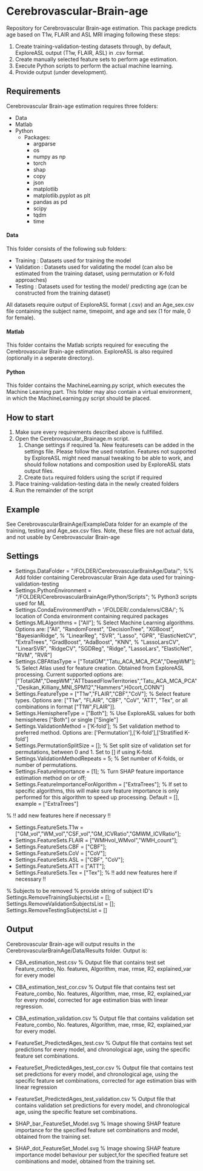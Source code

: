 # Cerebrovascular-Brain-age
Repository for Cerebrovascular Brain-age estimation. This package predicts age based on T1w, FLAIR and ASL MRI imaging following these steps:

1. Create training-validation-testing datasets through, by default, ExploreASL output (T1w, FLAIR, ASL) in .csv format.
2. Create manually selected feature sets to perform age estimation.
3. Execute Python scripts to perform the actual machine learning.
4. Provide output (under development).

## Requirements
Cerebrovascular Brain-age estimation requires three folders:

- Data
- Matlab
- Python
	- Packages:
 		- argparse
  		- os
  		- numpy as np
  		- torch 
  		- shap 
  		- copy
  		- json
  		- matplotlib
  		- matplotlib.pyplot as plt
  		- pandas as pd
  		- scipy 
  		- tqdm 
  		- time 

#### Data

This folder consists of the following sub folders: 

- Training : Datasets used for training the model
- Validation : Datasets used for validating the model (can also be estimated from the training dataset, using permutation or K-fold approaches)
- Testing : Datasets used for testing the model/ predicting age (can be constructed from the training dataset)

All datasets require output of ExploreASL format (.csv) and an Age_sex.csv file containing the subject name, timepoint, and age and sex (1 for male, 0 for female).

#### Matlab

This folder contains the Matlab scripts required for executing the Cerebrovascular Brain-age estimation. ExploreASL is also required (optionally in a seperate directory).

#### Python

This folder contains the MachineLearning.py script, which executes the Machine Learning part. This folder may also contain a virtual environment, in which the MachineLearning.py script should be placed.

## How to start

1. Make sure every requirements described above is fullfilled.
2. Open the Cerebrovascular_Brainage.m script.
    1. Change settings if required
	1a. New featuresets can be added in the settings file. Please follow the used notation. Features not supported by ExploreASL might need manual tweaking to be able to work, and should follow notations and composition used by ExploreASL stats output files. 
    2. Create `Data` required folders using the script if required
3. Place training-validation-testing data in the newly created folders
4. Run the remainder of the script

## Example
See CerebrovascularBrainAge/ExampleData folder for an example of the training, testing and Age_sex.csv files. Note, these files are not actual data, and not usable by Cerebrovascular Brain-age 

## Settings
- Settings.DataFolder = "/FOLDER/CerebrovascularBrainAge/Data/"; %% Add folder containing Cerebrovascular Brain Age data used for training-validation-testing
- Settings.PythonEnvironment = "/FOLDER/CerebrovascularBrainAge/Python/Scripts"; % Python3 scripts used for ML 
- Settings.CondaEnvironmentPath = '/FOLDER/.conda/envs/CBA/';  % location of Conda environment containing required packages
- Settings.MLAlgorithms = ["All"]; % Select Machine Learning algorithms. Options are: ["All", "RandomForest", "DecisionTree", "XGBoost", "BayesianRidge", 
% "LinearReg", "SVR", "Lasso", "GPR", "ElasticNetCV", "ExtraTrees", "GradBoost", "AdaBoost", "KNN", 
% "LassoLarsCV", "LinearSVR", "RidgeCV", "SGDReg", "Ridge", "LassoLars", "ElasticNet", "RVM", "RVR"]
- Settings.CBFAtlasType = ["TotalGM","Tatu_ACA_MCA_PCA","DeepWM"]; % Select Atlas used for feature creation. Obtained from ExploreASL processing. Current supported options are:["TotalGM","DeepWM","ATTbasedFlowTerritories","Tatu_ACA_MCA_PCA","Desikan_Killiany_MNI_SPM12","Hammers",H0cort_CONN"]
- Settings.FeatureType = ["T1w","FLAIR","CBF","CoV"]; % Select feature types. Options are: ["T1w", "FLAIR", "CBF", "CoV", "ATT", "Tex", or all combinations in format ["T1W",FLAIR"]]. 
- Settings.HemisphereType = ["Both"]; % Use ExploreASL values for both hemispheres ["Both"] or single ["Single"]
- Settings.ValidationMethod = ['K-fold']; % Set validation method to preferred method. Options are: ['Permutation'],['K-fold'],['Stratified K-fold']
- Settings.PermutationSplitSize = []; % Set split size of validation set for permutations, between 0 and 1. Set to [] if using K-fold. 
- Settings.ValidationMethodRepeats = 5; % Set number of K-folds, or number of permutations.
- Settings.FeatureImportance = [1];  % Turn SHAP feature importance estimation method on or off;
- Settings.FeatureImportanceForAlgorithm = ["ExtraTrees"]; % If set to specific algorithms, this will make sure feature importance is only performed for this algorithm to speed up processing. Default = [], example = ["ExtraTrees"]

% !! add new features here if necessary !!
- Settings.FeatureSets.T1w = ["GM_vol","WM_vol","CSF_vol","GM_ICVRatio","GMWM_ICVRatio"];
- Settings.FeatureSets.FLAIR = ["WMHvol_WMvol","WMH_count"];
- Settings.FeatureSets.CBF = ["CBF"];
- Settings.FeatureSets.CoV = ["CoV"];
- Settings.FeatureSets.ASL = ["CBF", "CoV"];
- Settings.FeatureSets.ATT = ["ATT"];
- Settings.FeatureSets.Tex = ["Tex"];
% !! add new features here if necessary !!

% Subjects to be removed
% provide string of subject ID's
Settings.RemoveTrainingSubjectsList = [];
Settings.RemoveValidationSubjectsList = [];
Settings.RemoveTestingSubjectsList = []

## Output
Cerebrovascular Brain-age will output results in the CerebrovascularBrainAge/Data/Results folder.
Output is:
- CBA_estimation_test.csv % Output file that contains test set Feature_combo, No. features, Algorithm, mae, rmse, R2, explained_var for every model
- CBA_estimation_test_cor.csv % Output file that contains  test set Feature_combo, No. features, Algorithm, mae, rmse, R2, explained_var for every model, corrected for age estimation bias with linear regression.
- CBA_estimation_validation.csv % Output file that contains validation set Feature_combo, No. features, Algorithm, mae, rmse, R2, explained_var for every model.

- FeatureSet_PredictedAges_test.csv % Output file that contains test set predictions for every model, and chronological age, using the specific feature set combinations. 
- FeatureSet_PredictedAges_test_cor.csv % Output file that contains test set predictions for every model, and chronological age, using the specific feature set combinations, corrected for age estimation bias with linear regression
- FeatureSet_PredictedAges_test_validation.csv % Output file that contains validation set predictions for every model, and chronological age, using the specific feature set combinations. 

- SHAP_bar_FeatureSet_Model.svg % Image showing SHAP feature importance for the specified feature set combinations and model, obtained from the training set. 
- SHAP_dot_FeatureSet_Model.svg % Image showing SHAP feature importance model behaviour per subject,for the specified feature set combinations and model, obtained from the training set. 



